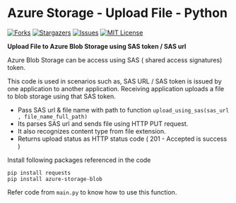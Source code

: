 # Azure Storage - Upload File - Python

[![Forks][forks-shield]][forks-url]
[![Stargazers][stars-shield]][stars-url]
[![Issues][issues-shield]][issues-url]
[![MIT License][license-shield]][license-url]

**Upload File to Azure Blob Storage using SAS token / SAS url**

Azure Blob Storage can be access using SAS ( shared access signatures) token. 

This code is used in scenarios such as, SAS URL / SAS token is issued by one application to another application.
Receiving application uploads a file to blob storage using that SAS token.

- Pass SAS url & file name with path to function `upload_using_sas(sas_url , file_name_full_path)`
- Its parses SAS url and sends file using HTTP PUT request. 
- It also recognizes content type from file extension.
- Returns upload status as HTTP status code ( 201 - Accepted is success )

Install following packages referenced in the code 

```
pip install requests 
pip install azure-storage-blob
```

Refer code from `main.py` to know how to use this function.


<!-- MARKDOWN LINKS & IMAGES -->
<!-- https://www.markdownguide.org/basic-syntax/#reference-style-links -->

[forks-shield]: https://img.shields.io/github/forks/rahulbagal/upload-file-azure-sas-url.svg?style=for-the-badge
[forks-url]: https://github.com/rahulbagal/upload-file-azure-sas-url/network/members
[stars-shield]: https://img.shields.io/github/stars/rahulbagal/upload-file-azure-sas-url.svg?style=for-the-badge
[stars-url]: https://github.com/rahulbagal/upload-file-azure-sas-url/stargazers
[issues-shield]: https://img.shields.io/github/issues/rahulbagal/upload-file-azure-sas-url.svg?style=for-the-badge
[issues-url]: https://github.com/rahulbagal/upload-file-azure-sas-url/issues
[license-shield]: https://img.shields.io/github/license/rahulbagal/upload-file-azure-sas-url.svg?style=for-the-badge
[license-url]: https://github.com/rahulbagal/upload-file-azure-sas-url/blob/main/LICENSE
